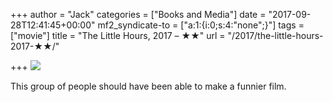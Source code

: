 +++
author = "Jack"
categories = ["Books and Media"]
date = "2017-09-28T12:41:45+00:00"
mf2_syndicate-to = ["a:1:{i:0;s:4:\"none\";}"]
tags = ["movie"]
title = "The Little Hours, 2017 – ★★"
url = "/2017/the-little-hours-2017-★★/"

+++
<img class="alignleft" src="https://a.ltrbxd.com/resized/sm/upload/cj/y3/7z/x6/wS69OOwBJzimoLIcmYMSVkmhCZM-0-150-0-225-crop.jpg?k=d2c49b7eea" />

This group of people should have been able to make a funnier film.